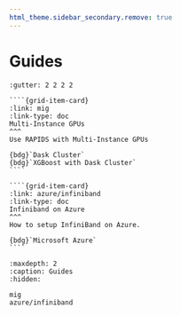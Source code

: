 ```yaml
---
html_theme.sidebar_secondary.remove: true
---
```


# Guides

`````{grid} 1 2 2 3
:gutter: 2 2 2 2

````{grid-item-card}
:link: mig
:link-type: doc
Multi-Instance GPUs
^^^
Use RAPIDS with Multi-Instance GPUs

{bdg}`Dask Cluster`
{bdg}`XGBoost with Dask Cluster`
````

````{grid-item-card}
:link: azure/infiniband
:link-type: doc
Infiniband on Azure
^^^
How to setup InfiniBand on Azure.

{bdg}`Microsoft Azure`
````

`````

```{toctree}
:maxdepth: 2
:caption: Guides
:hidden:

mig
azure/infiniband
```
